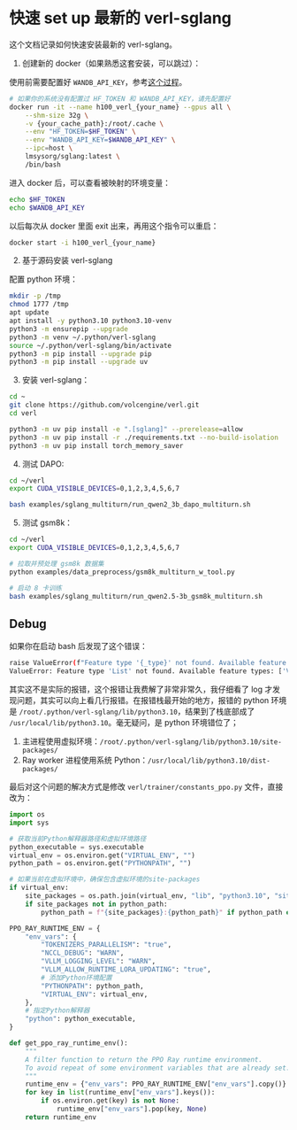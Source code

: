 # 快速 set up 最新的 verl-sglang

这个文档记录如何快速安装最新的 verl-sglang。

1. 创建新的 docker（如果熟悉这套安装，可以跳过）：

使用前需要配置好 `WANDB_API_KEY`，参考[这个过程](https://community.wandb.ai/t/where-can-i-find-the-api-token-for-my-project/7914)。

```bash
# 如果你的系统没有配置过 HF_TOKEN 和 WANDB_API_KEY，请先配置好
docker run -it --name h100_verl_{your_name} --gpus all \
    --shm-size 32g \
    -v {your_cache_path}:/root/.cache \
    --env "HF_TOKEN=$HF_TOKEN" \
    --env "WANDB_API_KEY=$WANDB_API_KEY" \
    --ipc=host \
    lmsysorg/sglang:latest \
    /bin/bash
```

进入 docker 后，可以查看被映射的环境变量：

```bash
echo $HF_TOKEN
echo $WANDB_API_KEY
```

以后每次从 docker 里面 exit 出来，再用这个指令可以重启：

```bash
docker start -i h100_verl_{your_name}
```

2. 基于源码安装 verl-sglang

配置 python 环境：

```bash
mkdir -p /tmp
chmod 1777 /tmp
apt update
apt install -y python3.10 python3.10-venv
python3 -m ensurepip --upgrade
python3 -m venv ~/.python/verl-sglang
source ~/.python/verl-sglang/bin/activate
python3 -m pip install --upgrade pip
python3 -m pip install --upgrade uv
```

3. 安装 verl-sglang：

```bash
cd ~
git clone https://github.com/volcengine/verl.git
cd verl

python3 -m uv pip install -e ".[sglang]" --prerelease=allow
python3 -m uv pip install -r ./requirements.txt --no-build-isolation
python3 -m uv pip install torch_memory_saver
```

4. 测试 DAPO:

```bash
cd ~/verl
export CUDA_VISIBLE_DEVICES=0,1,2,3,4,5,6,7

bash examples/sglang_multiturn/run_qwen2_3b_dapo_multiturn.sh
```

5. 测试 gsm8k：

```bash
cd ~/verl
export CUDA_VISIBLE_DEVICES=0,1,2,3,4,5,6,7

# 拉取并预处理 gsm8k 数据集
python examples/data_preprocess/gsm8k_multiturn_w_tool.py

# 启动 8 卡训练
bash examples/sglang_multiturn/run_qwen2.5-3b_gsm8k_multiturn.sh
```

## Debug

如果你在启动 bash 后发现了这个错误：

```bash
raise ValueError(f"Feature type '{_type}' not found. Available feature types: {list(_FEATURE_TYPES.keys())}")
ValueError: Feature type 'List' not found. Available feature types: ['Value', 'ClassLabel', 'Translation', 'TranslationVariableLanguages', 'LargeList', 'Sequence', 'Array2D', 'Array3D', 'Array4D', 'Array5D', 'Audio', 'Image', 'Video', 'Pdf']
```

其实这不是实际的报错，这个报错让我费解了非常非常久，我仔细看了 log 才发现问题，其实可以向上看几行报错。在报错栈最开始的地方，报错的 python 环境是 `/root/.python/verl-sglang/lib/python3.10`，结果到了栈底部成了 `/usr/local/lib/python3.10`。毫无疑问，是 python 环境错位了；

1. 主进程使用虚拟环境：`/root/.python/verl-sglang/lib/python3.10/site-packages/`
2. Ray worker 进程使用系统 Python：`/usr/local/lib/python3.10/dist-packages/`

最后对这个问题的解决方式是修改 `verl/trainer/constants_ppo.py` 文件，直接改为：

```python
import os
import sys

# 获取当前Python解释器路径和虚拟环境路径
python_executable = sys.executable
virtual_env = os.environ.get("VIRTUAL_ENV", "")
python_path = os.environ.get("PYTHONPATH", "")

# 如果当前在虚拟环境中，确保包含虚拟环境的site-packages
if virtual_env:
    site_packages = os.path.join(virtual_env, "lib", "python3.10", "site-packages")
    if site_packages not in python_path:
        python_path = f"{site_packages}:{python_path}" if python_path else site_packages

PPO_RAY_RUNTIME_ENV = {
    "env_vars": {
        "TOKENIZERS_PARALLELISM": "true",
        "NCCL_DEBUG": "WARN",
        "VLLM_LOGGING_LEVEL": "WARN",
        "VLLM_ALLOW_RUNTIME_LORA_UPDATING": "true",
        # 添加Python环境配置
        "PYTHONPATH": python_path,
        "VIRTUAL_ENV": virtual_env,
    },
    # 指定Python解释器
    "python": python_executable,
}

def get_ppo_ray_runtime_env():
    """
    A filter function to return the PPO Ray runtime environment.
    To avoid repeat of some environment variables that are already set.
    """
    runtime_env = {"env_vars": PPO_RAY_RUNTIME_ENV["env_vars"].copy()}
    for key in list(runtime_env["env_vars"].keys()):
        if os.environ.get(key) is not None:
            runtime_env["env_vars"].pop(key, None)
    return runtime_env
```


